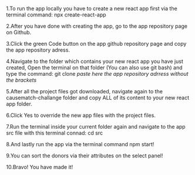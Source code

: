 1.To run the app locally you have to create a new react app first via the terminal command:
   npx create-react-app

2.After you have done with creating the app, go to the app repository page on Github.

3.Click the green Code button on the app github repository page and copy the 
 app repository adress.

4.Navigate to the folder which contains your new react app you have just created, Open the terminal on that folder (You can also use git bash) and type the command:
git clone *paste here the app repository adrress without the brackets*

5.After all the project files got downloaded, navigate again to the causematch-challange folder and
copy ALL of its content to your new react app folder.

6.Click Yes to override the new app files with the project files.

7.Run the terminal inside your current folder again and navigate to the app src file with this terminal connad: cd src

8.And lastly run the app via the terminal command npm start!

9.You can sort the donors via their attributes on the select panel!

10.Bravo! You have made it!
